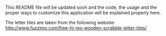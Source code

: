 This README file will be updated soon and the code, the usage and the proper ways to customize this application will be explained properly here.

The letter tiles are taken from the following website:
http://www.fuzzimo.com/free-hi-res-wooden-scrabble-letter-tiles/